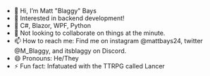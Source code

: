 - 👋 Hi, I’m Matt "Blaggy" Bays 
- 👀 Interested in backend development!
- 🌱 C#, Blazor, WPF, Python
- 💞️ Not looking to collaborate on things at the minute.
- 📫 How to reach me: Find me on instagram @mattbays24, twitter @M_Blaggy, and itsblaggy on Discord.
- 😄 Pronouns: He/They
- ⚡ Fun fact: Infatuated with the TTRPG called Lancer

<!---
MattBays24/MattBays24 is a ✨ special ✨ repository because its `README.md` (this file) appears on your GitHub profile.
You can click the Preview link to take a look at your changes.
--->
